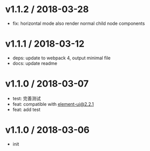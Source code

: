 
v1.1.2 / 2018-03-28
==================

  * fix: horizontal mode also render normal child node components

v1.1.1 / 2018-03-12
==================

  * deps: update to webpack 4, output minimal file
  * docs: update readme

v1.1.0 / 2018-03-07
==================

  * test: 完善测试
  * feat: compatible with element-ui@2.2.1
  * feat: add test

v1.1.0 / 2018-03-06
==================

  * init
